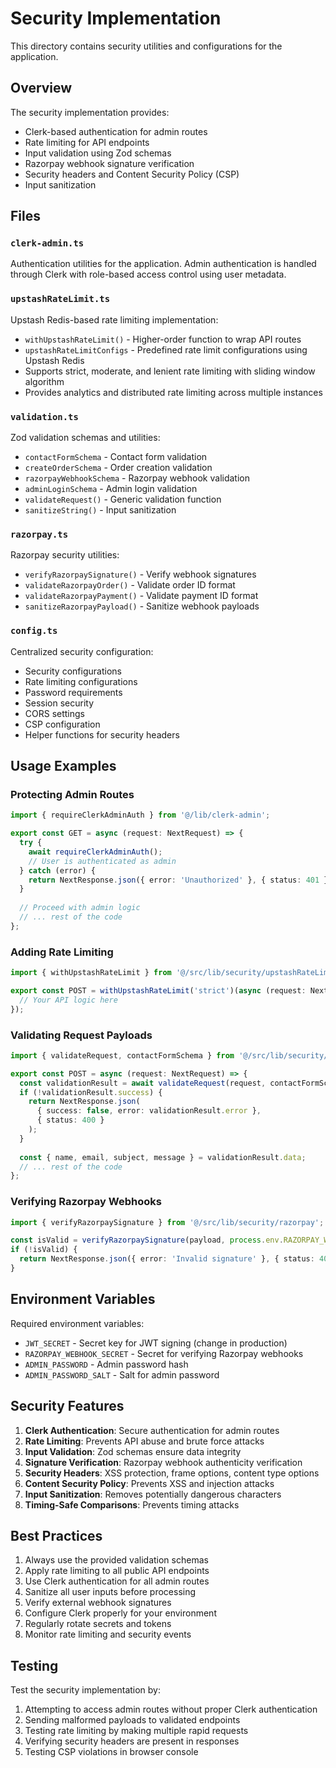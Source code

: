 # Security Implementation

This directory contains security utilities and configurations for the application.

## Overview

The security implementation provides:
- Clerk-based authentication for admin routes
- Rate limiting for API endpoints
- Input validation using Zod schemas
- Razorpay webhook signature verification
- Security headers and Content Security Policy (CSP)
- Input sanitization

## Files

### `clerk-admin.ts`
Authentication utilities for the application. Admin authentication is handled through Clerk with role-based access control using user metadata.

### `upstashRateLimit.ts`
Upstash Redis-based rate limiting implementation:
- `withUpstashRateLimit()` - Higher-order function to wrap API routes
- `upstashRateLimitConfigs` - Predefined rate limit configurations using Upstash Redis
- Supports strict, moderate, and lenient rate limiting with sliding window algorithm
- Provides analytics and distributed rate limiting across multiple instances

### `validation.ts`
Zod validation schemas and utilities:
- `contactFormSchema` - Contact form validation
- `createOrderSchema` - Order creation validation
- `razorpayWebhookSchema` - Razorpay webhook validation
- `adminLoginSchema` - Admin login validation
- `validateRequest()` - Generic validation function
- `sanitizeString()` - Input sanitization

### `razorpay.ts`
Razorpay security utilities:
- `verifyRazorpaySignature()` - Verify webhook signatures
- `validateRazorpayOrder()` - Validate order ID format
- `validateRazorpayPayment()` - Validate payment ID format
- `sanitizeRazorpayPayload()` - Sanitize webhook payloads

### `config.ts`
Centralized security configuration:
- Security configurations
- Rate limiting configurations
- Password requirements
- Session security
- CORS settings
- CSP configuration
- Helper functions for security headers

## Usage Examples

### Protecting Admin Routes
```typescript
import { requireClerkAdminAuth } from '@/lib/clerk-admin';

export const GET = async (request: NextRequest) => {
  try {
    await requireClerkAdminAuth();
    // User is authenticated as admin
  } catch (error) {
    return NextResponse.json({ error: 'Unauthorized' }, { status: 401 });
  }
  
  // Proceed with admin logic
  // ... rest of the code
};
```

### Adding Rate Limiting
```typescript
import { withUpstashRateLimit } from '@/src/lib/security/upstashRateLimit';

export const POST = withUpstashRateLimit('strict')(async (request: NextRequest) => {
  // Your API logic here
});
```

### Validating Request Payloads
```typescript
import { validateRequest, contactFormSchema } from '@/src/lib/security/validation';

export const POST = async (request: NextRequest) => {
  const validationResult = await validateRequest(request, contactFormSchema);
  if (!validationResult.success) {
    return NextResponse.json(
      { success: false, error: validationResult.error },
      { status: 400 }
    );
  }
  
  const { name, email, subject, message } = validationResult.data;
  // ... rest of the code
};
```

### Verifying Razorpay Webhooks
```typescript
import { verifyRazorpaySignature } from '@/src/lib/security/razorpay';

const isValid = verifyRazorpaySignature(payload, process.env.RAZORPAY_WEBHOOK_SECRET);
if (!isValid) {
  return NextResponse.json({ error: 'Invalid signature' }, { status: 401 });
}
```

## Environment Variables

Required environment variables:
- `JWT_SECRET` - Secret key for JWT signing (change in production)
- `RAZORPAY_WEBHOOK_SECRET` - Secret for verifying Razorpay webhooks
- `ADMIN_PASSWORD` - Admin password hash
- `ADMIN_PASSWORD_SALT` - Salt for admin password

## Security Features

1. **Clerk Authentication**: Secure authentication for admin routes
2. **Rate Limiting**: Prevents API abuse and brute force attacks
3. **Input Validation**: Zod schemas ensure data integrity
4. **Signature Verification**: Razorpay webhook authenticity verification
5. **Security Headers**: XSS protection, frame options, content type options
6. **Content Security Policy**: Prevents XSS and injection attacks
7. **Input Sanitization**: Removes potentially dangerous characters
8. **Timing-Safe Comparisons**: Prevents timing attacks

## Best Practices

1. Always use the provided validation schemas
2. Apply rate limiting to all public API endpoints
3. Use Clerk authentication for all admin routes
4. Sanitize all user inputs before processing
5. Verify external webhook signatures
6. Configure Clerk properly for your environment
7. Regularly rotate secrets and tokens
8. Monitor rate limiting and security events

## Testing

Test the security implementation by:
1. Attempting to access admin routes without proper Clerk authentication
2. Sending malformed payloads to validated endpoints
3. Testing rate limiting by making multiple rapid requests
4. Verifying security headers are present in responses
5. Testing CSP violations in browser console